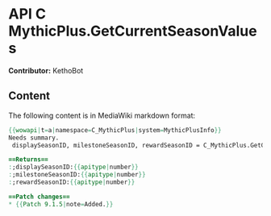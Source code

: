 # API C MythicPlus.GetCurrentSeasonValues

**Contributor:** KethoBot

## Content

The following content is in MediaWiki markdown format:

```mediawiki
{{wowapi|t=a|namespace=C_MythicPlus|system=MythicPlusInfo}}
Needs summary.
 displaySeasonID, milestoneSeasonID, rewardSeasonID = C_MythicPlus.GetCurrentSeasonValues()

==Returns==
:;displaySeasonID:{{apitype|number}}
:;milestoneSeasonID:{{apitype|number}}
:;rewardSeasonID:{{apitype|number}}

==Patch changes==
* {{Patch 9.1.5|note=Added.}}
```